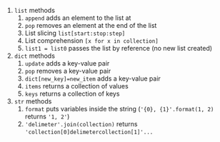 1. `list` methods
	1. `append` adds an element to the list at 
	2. `pop` removes an element at the end of the list
	3. List slicing `list[start:stop:step]`
	4. List comprehension `[x for x in collection]`
	5. `list1 = list0` passes the list by reference (no new list created)
2. `dict` methods
	1. `update` adds a key-value pair
	2. `pop` removes a key-value pair
	3. `dict[new_key]=new_item` adds a key-value pair
	4. `items` returns a collection of values
	5. `keys` returns a collection of keys
3. `str` methods
	1. `format` puts variables inside the string (`'{0}, {1}'.format(1, 2)` returns `'1, 2'`)
	2. `'delimeter'.join(collection)` returns `'collection[0]delimetercollection[1]'...`